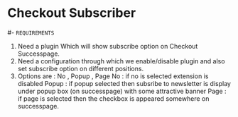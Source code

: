 # Checkout Subscriber

#- `REQUIREMENTS`
1. Need a plugin Which will show subscribe option on Checkout Successpage.
2. Need a configuration through which we enable/disable plugin and also set subscribe option on different positions.
3. Options are : No , Popup , Page
No : if no is selected extension is disabled
Popup : if popup selected then subsribe to newsletter is display under popup box (on successpage) with some attractive banner
Page : if page is selected then the checkbox is appeared somewhere on successpage.
